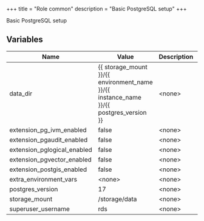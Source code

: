 +++
title = "Role common"
description = "Basic PostgreSQL setup"
+++

Basic PostgreSQL setup

## Variables

| Name | Value | Description | Required |
| ---- | ----- | ----------- | -------- |
| data_dir | {{ storage_mount }}/{{ environment_name }}/{{ instance_name }}/{{ postgres_version }} | &lt;none&gt; | false  |
| extension_pg_ivm_enabled | false | &lt;none&gt; | false  |
| extension_pgaudit_enabled | false | &lt;none&gt; | false  |
| extension_pglogical_enabled | false | &lt;none&gt; | false  |
| extension_pgvector_enabled | false | &lt;none&gt; | false  |
| extension_postgis_enabled | false | &lt;none&gt; | false  |
| extra_environment_vars | &lt;none&gt; | &lt;none&gt; | false  |
| postgres_version | 17 | &lt;none&gt; | false  |
| storage_mount | /storage/data | &lt;none&gt; | false  |
| superuser_username | rds | &lt;none&gt; | false  |